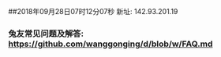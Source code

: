 ##2018年09月28日07时12分07秒 新址: 142.93.201.19
### 兔友常见问题及解答: https://github.com/wanggonging/d/blob/w/FAQ.md
